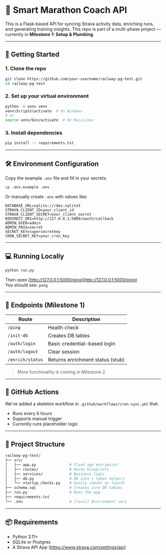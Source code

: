 # 🏃 Smart Marathon Coach API

This is a Flask-based API for syncing Strava activity data, enriching runs, and generating training insights. This repo is part of a multi-phase project — currently in **Milestone 1: Setup & Plumbing**.

---

## 🚀 Getting Started

### 1. Clone the repo

```bash
git clone https://github.com/your-username/railway-pg-test.git
cd railway-pg-test
```

### 2. Set up your virtual environment

```bash
python -m venv venv
venv\Scripts\activate  # On Windows
# or
source venv/bin/activate  # On Mac/Linux
```

### 3. Install dependencies

```bash
pip install -r requirements.txt
```

---

## 🛠️ Environment Configuration

Copy the example `.env` file and fill in your secrets:

```bash
cp .env.example .env
```

Or manually create `.env` with values like:

```env
DATABASE_URL=sqlite:///dev.sqlite3
STRAVA_CLIENT_ID=your_client_id
STRAVA_CLIENT_SECRET=your_client_secret
REDIRECT_URI=http://127.0.0.1:5000/oauth/callback
ADMIN_USER=admin
ADMIN_PASS=secret
SECRET_KEY=supersecretkey
CRON_SECRET_KEY=your_cron_key
```

---

## 💻 Running Locally

```bash
python run.py
```

Then open [http://127.0.0.1:5000/ping](http://127.0.0.1:5000/ping)  
You should see: `pong`

---

## 🧪 Endpoints (Milestone 1)

| Route           | Description                      |
|-----------------|----------------------------------|
| `/ping`         | Health check                     |
| `/init-db`      | Creates DB tables                |
| `/auth/login`   | Basic credential-based login     |
| `/auth/logout`  | Clear session                    |
| `/enrich/status`| Returns enrichment status (stub) |

> More functionality is coming in Milestone 2

---

## 🧬 GitHub Actions

We’ve added a skeleton workflow in `.github/workflows/cron-sync.yml` that:

- Runs every 6 hours
- Supports manual trigger
- Currently runs placeholder logic

---

## 🧩 Project Structure

```bash
railway-pg-test/
├── src/
│   ├── app.py               # Flask app entrypoint
│   ├── routes/              # Route blueprints
│   ├── services/            # Business logic
│   ├── db.py                # DB init + token helpers
│   └── startup_checks.py    # Sanity checks at launch
├── schema.sql               # Creates core DB tables
├── run.py                   # Runs the app
├── requirements.txt
└── .env                     # (local) Environment vars
```

---

## 📦 Requirements

- Python 3.11+
- SQLite or Postgres
- A Strava API App (https://www.strava.com/settings/api)